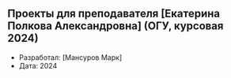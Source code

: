## Проекты для преподавателя [Екатерина Полкова Александровна] (ОГУ, курсовая 2024)
- Разработал: [Мансуров Марк]  
- Дата: 2024  

